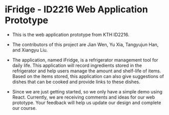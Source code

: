 # iFridge - ID2216 Web Application Prototype

- This is the web application prototype from KTH ID2216.

- The contributors of this project are Jian Wen, Yu Xia, Tangyujun Han, and Xiangyu Liu.

- The application, named iFridge, is a refrigerator management tool for daily life. This application will record ingredients stored in the refrigerator and help users manage the amount and shelf-life of items. Based on the items stored, this application can also give suggestions of dishes that can be cooked and provide links to these dishes. 

- Since we are just getting started, so we only have a simple demo using React. Currently, we are receiving comments and ideas for our web prototype. Your feedback will help us update our design and complete our course.

